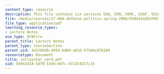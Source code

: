```yaml
---
content_type: resource
description: This file contains six services USA, USN, USMC, USAF, USCG, Spec-Ops.
file: /media/courses/17-460-defense-politics-spring-2006/55841d185d70534966fc471354317c15_intrainter_ser4.pdf
file_type: application/pdf
learning_resource_types:
- Lecture Notes
ocw_type: OCWFile
parent_title: Lecture Notes
parent_type: CourseSection
parent_uid: 3e539d49-4954-bd0d-a63d-573e6c87b204
resourcetype: Document
title: intrainter_ser4.pdf
uid: 55841d18-5d70-5349-66fc-471354317c15
---
```

